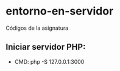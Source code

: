 # entorno-en-servidor
Códigos de la asignatura


## Iniciar servidor PHP:

- CMD: php -S 127.0.0.1:3000